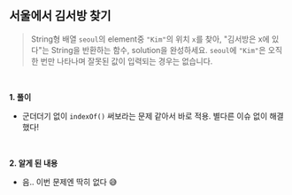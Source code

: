 ## 서울에서 김서방 찾기

> String형 배열 `seoul`의 element중 `"Kim"`의 위치 `x`를 찾아, "김서방은 x에 있다"는 String을 반환하는 함수, solution을 완성하세요. `seoul`에 `"Kim"`은 오직 한 번만 나타나며 잘못된 값이 입력되는 경우는 없습니다.

<br>

**1. 풀이**

- 군더더기 없이 `indexOf()` 써보라는 문제 같아서 바로 적용. 별다른 이슈 없이 해결했다!

<br>

**2. 알게 된 내용**

- 음.. 이번 문제엔 딱히 없다 😅
